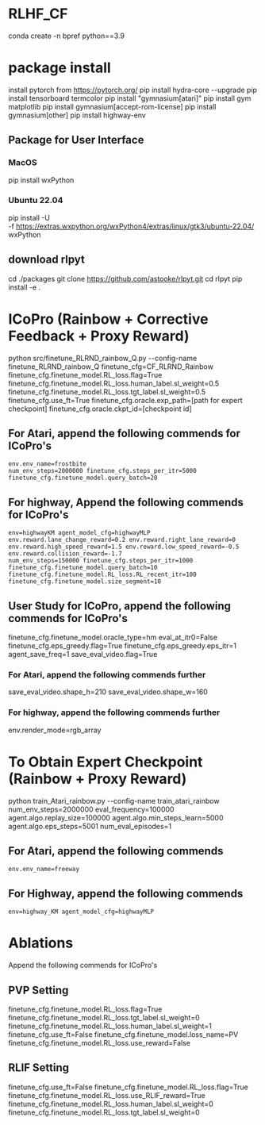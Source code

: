# RLHF_CF
conda create -n bpref python==3.9
# package install
install pytorch from https://pytorch.org/
pip install hydra-core --upgrade
pip install tensorboard termcolor
pip install "gymnasium[atari]"
pip install gym matplotlib
pip install gymnasium[accept-rom-license]
pip install gymnasium[other]
pip install highway-env
<!-- pip install tkvideoplayer -->
## Package for User Interface
### MacOS
pip install wxPython
### Ubuntu 22.04
<!-- Check https://wxpython.org/pages/downloads/index.html for other OS -->
pip install -U \
    -f https://extras.wxpython.org/wxPython4/extras/linux/gtk3/ubuntu-22.04/ \
    wxPython
## download rlpyt
cd ./packages
git clone https://github.com/astooke/rlpyt.git
cd rlpyt
pip install -e .

# ICoPro (Rainbow + Corrective Feedback + Proxy Reward)
python src/finetune_RLRND_rainbow_Q.py --config-name finetune_RLRND_rainbow_Q finetune_cfg=CF_RLRND_Rainbow
        finetune_cfg.finetune_model.RL_loss.flag=True finetune_cfg.finetune_model.RL_loss.human_label.sl_weight=0.5 finetune_cfg.finetune_model.RL_loss.tgt_label.sl_weight=0.5 finetune_cfg.use_ft=True
        finetune_cfg.oracle.exp_path=[path for expert checkpoint] finetune_cfg.oracle.ckpt_id=[checkpoint id]
## For Atari, append the following commends for ICoPro's
    env.env_name=frostbite
    num_env_steps=2000000 finetune_cfg.steps_per_itr=5000 finetune_cfg.finetune_model.query_batch=20
## For highway, Append the following commends for ICoPro's
    env=highwayKM agent_model_cfg=highwayMLP env.reward.lane_change_reward=0.2 env.reward.right_lane_reward=0 env.reward.high_speed_reward=1.5 env.reward.low_speed_reward=-0.5 env.reward.collision_reward=-1.7
    num_env_steps=150000 finetune_cfg.steps_per_itr=1000 finetune_cfg.finetune_model.query_batch=10 finetune_cfg.finetune_model.RL_loss.RL_recent_itr=100 finetune_cfg.finetune_model.size_segment=10

## User Study for ICoPro, append the following commends for ICoPro's
finetune_cfg.finetune_model.oracle_type=hm eval_at_itr0=False finetune_cfg.eps_greedy.flag=True finetune_cfg.eps_greedy.eps_itr=1 agent_save_freq=1 save_eval_video.flag=True 
### For Atari, append the following commends further
save_eval_video.shape_h=210 save_eval_video.shape_w=160
### For highway, append the following commends further
env.render_mode=rgb_array 

# To Obtain Expert Checkpoint (Rainbow + Proxy Reward)
python train_Atari_rainbow.py --config-name train_atari_rainbow num_env_steps=2000000 eval_frequency=100000 agent.algo.replay_size=100000 agent.algo.min_steps_learn=5000 agent.algo.eps_steps=5001 num_eval_episodes=1
## For Atari, append the following commends
    env.env_name=freeway
## For Highway,  append the following commends
    env=highway_KM agent_model_cfg=highwayMLP

# Ablations
Append the following commends for ICoPro's
## PVP Setting
finetune_cfg.finetune_model.RL_loss.flag=True  finetune_cfg.finetune_model.RL_loss.tgt_label.sl_weight=0 finetune_cfg.finetune_model.RL_loss.human_label.sl_weight=1 finetune_cfg.use_ft=False finetune_cfg.finetune_model.loss_name=PV finetune_cfg.finetune_model.RL_loss.use_reward=False

## RLIF Setting
finetune_cfg.use_ft=False
finetune_cfg.finetune_model.RL_loss.flag=True
finetune_cfg.finetune_model.RL_loss.use_RLIF_reward=True
finetune_cfg.finetune_model.RL_loss.human_label.sl_weight=0
finetune_cfg.finetune_model.RL_loss.tgt_label.sl_weight=0
